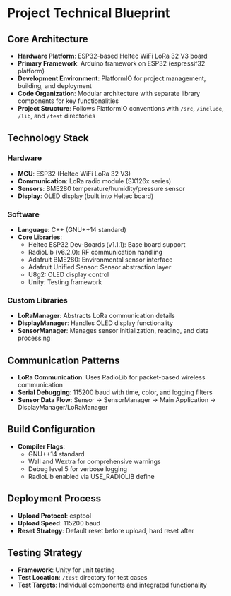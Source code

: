 # Project Technical Blueprint

## Core Architecture

- **Hardware Platform**: ESP32-based Heltec WiFi LoRa 32 V3 board
- **Primary Framework**: Arduino framework on ESP32 (espressif32 platform)
- **Development Environment**: PlatformIO for project management, building, and deployment
- **Code Organization**: Modular architecture with separate library components for key functionalities
- **Project Structure**: Follows PlatformIO conventions with `/src`, `/include`, `/lib`, and `/test` directories

## Technology Stack

### Hardware
- **MCU**: ESP32 (Heltec WiFi LoRa 32 V3)
- **Communication**: LoRa radio module (SX126x series)
- **Sensors**: BME280 temperature/humidity/pressure sensor
- **Display**: OLED display (built into Heltec board)

### Software
- **Language**: C++ (GNU++14 standard)
- **Core Libraries**:
  - Heltec ESP32 Dev-Boards (v1.1.1): Base board support
  - RadioLib (v6.2.0): RF communication handling
  - Adafruit BME280: Environmental sensor interface
  - Adafruit Unified Sensor: Sensor abstraction layer
  - U8g2: OLED display control
  - Unity: Testing framework

### Custom Libraries
- **LoRaManager**: Abstracts LoRa communication details
- **DisplayManager**: Handles OLED display functionality
- **SensorManager**: Manages sensor initialization, reading, and data processing

## Communication Patterns

- **LoRa Communication**: Uses RadioLib for packet-based wireless communication
- **Serial Debugging**: 115200 baud with time, color, and logging filters
- **Sensor Data Flow**: Sensor → SensorManager → Main Application → DisplayManager/LoRaManager

## Build Configuration

- **Compiler Flags**: 
  - GNU++14 standard
  - Wall and Wextra for comprehensive warnings
  - Debug level 5 for verbose logging
  - RadioLib enabled via USE_RADIOLIB define

## Deployment Process
- **Upload Protocol**: esptool
- **Upload Speed**: 115200 baud
- **Reset Strategy**: Default reset before upload, hard reset after

## Testing Strategy
- **Framework**: Unity for unit testing
- **Test Location**: `/test` directory for test cases
- **Test Targets**: Individual components and integrated functionality 